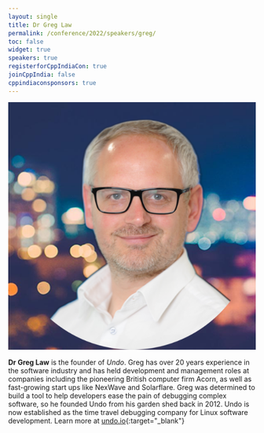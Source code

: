```yaml
---
layout: single
title: Dr Greg Law
permalink: /conference/2022/speakers/greg/
toc: false
widget: true
speakers: true
registerforCppIndiaCon: true
joinCppIndia: false
cppindiaconsponsors: true
---
```


![Dr Greg Law](/conference/2022/graphics/greg.png "Dr Greg Law")

**Dr Greg Law** is the founder of *Undo*. Greg has over 20 years experience in the software industry and has held development and management roles at companies including the pioneering British computer firm Acorn, as well as fast-growing start ups like NexWave and Solarflare. Greg was determined to build a tool to help developers ease the pain of debugging complex software, so he founded Undo from his garden shed back in 2012. Undo is now established as the time travel debugging company for Linux software development. Learn more at [undo.io](http://undo.io/){:target="_blank"}
